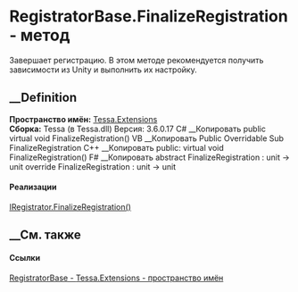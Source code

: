 # RegistratorBase.FinalizeRegistration - метод
Завершает регистрацию. В этом методе рекомендуется получить зависимости из
Unity и выполнить их настройку.
##  __Definition
 **Пространство имён:** [Tessa.Extensions](N_Tessa_Extensions.htm)  
 **Сборка:** Tessa (в Tessa.dll) Версия: 3.6.0.17
C# __Копировать
     public virtual void FinalizeRegistration()
VB __Копировать
     Public Overridable Sub FinalizeRegistration
C++ __Копировать
     public:
    virtual void FinalizeRegistration()
F# __Копировать
     abstract FinalizeRegistration : unit -> unit 
    override FinalizeRegistration : unit -> unit 
#### Реализации
[IRegistrator.FinalizeRegistration()](M_Tessa_Extensions_IRegistrator_FinalizeRegistration.htm)  
##  __См. также
#### Ссылки
[RegistratorBase - ](T_Tessa_Extensions_RegistratorBase.htm)
[Tessa.Extensions - пространство имён](N_Tessa_Extensions.htm)
